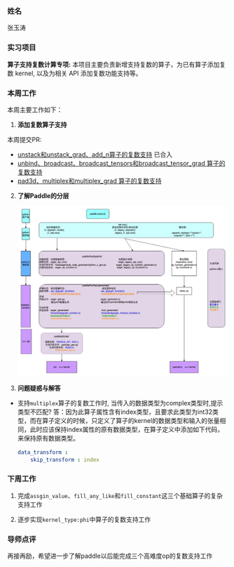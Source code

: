 ### 姓名
张玉涛
### 实习项目
**算子支持复数计算专项:** 本项目主要负责新增支持复数的算子，为已有算子添加复数 kernel, 以及为相关 API 添加复数功能支持等。

### 本周工作
本周主要工作如下：

1. **添加复数算子支持**

本周提交PR: 
 - [unstack和unstack_grad、add_n算子的复数支持](https://github.com/PaddlePaddle/Paddle/pull/59079) 已合入
 - [unbind、broadcast、broadcast_tensors和broadcast_tensor_grad 算子的复数支持](https://github.com/PaddlePaddle/Paddle/pull/59122)
 - [pad3d、multiplex和multiplex_grad 算子的复数支持](https://github.com/PaddlePaddle/Paddle/pull/59277) 

2. **了解Paddle的分层**

   ![complex_work](assets/paddle_layers.png)

3. **问题疑惑与解答**
* 支持`multiplex`算子的复数工作时, 当传入的数据类型为complex类型时,提示类型不匹配?
    答：因为此算子属性含有index类型，且要求此类型为int32类型，而在算子定义的时候，只定义了算子的kernel的数据类型和输入的张量相同，此时应该保持index属性的原有数据类型，在算子定义中添加如下代码，来保持原有数据类型。
    
    ```yaml
    data_transform :
        skip_transform : index
    ```


### 下周工作

1. 完成`assgin_value`、`fill_any_like`和`fill_constant`这三个基础算子的复杂支持工作

2. 逐步实现`kernel_type:phi`中算子的复数支持工作

### 导师点评
再接再励，希望进一步了解paddle以后能完成三个高难度op的复数支持工作
